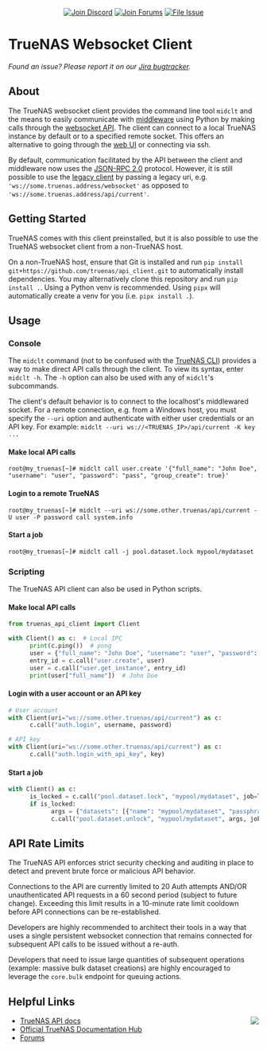 <p align="center">
      <a href="https://discord.gg/Q3St5fPETd"><img alt="Join Discord" src="https://badgen.net/discord/members/Q3St5fPETd/?icon=discord&label=Join%20the%20TrueNAS%20Community" /></a>
 <a href="https://www.truenas.com/community/"><img alt="Join Forums" src="https://badgen.net/badge/Forums/Post%20Now//purple" /></a> 
 <a href="https://jira.ixsystems.com"><img alt="File Issue" src="https://badgen.net/badge/Jira/File%20Issue//red?icon=jira" /></a>
</p>

# TrueNAS Websocket Client

*Found an issue? Please report it on our [Jira bugtracker](https://jira.ixsystems.com).*

## About

The TrueNAS websocket client provides the command line tool `midclt` and the means to easily communicate with [middleware](https://github.com/truenas/middleware) using Python by making calls through the [websocket API](https://api.truenas.com/). The client can connect to a local TrueNAS instance by default or to a specified remote socket. This offers an alternative to going through the [web UI](https://github.com/truenas/webui) or connecting via ssh.

By default, communication facilitated by the API between the client and middleware now uses the [JSON-RPC 2.0](https://www.jsonrpc.org/specification) protocol. However, it is still possible to use the [legacy client](https://www.truenas.com/docs/api/scale_websocket_api.html) by passing a legacy uri, e.g. `'ws://some.truenas.address/websocket'` as opposed to `'ws://some.truenas.address/api/current'`.

## Getting Started

TrueNAS comes with this client preinstalled, but it is also possible to use the TrueNAS websocket client from a non-TrueNAS host.

On a non-TrueNAS host, ensure that Git is installed and run `pip install git+https://github.com/truenas/api_client.git` to automatically install dependencies. You may alternatively clone this repository and run `pip install .`. Using a Python venv is recommended. Using `pipx` will automatically create a venv for you (i.e. `pipx install .`).

## Usage

### Console

The `midclt` command (not to be confused with the [TrueNAS CLI](https://github.com/truenas/midcli)) provides a way to make direct API calls through the client. To view its syntax, enter `midclt -h`. The `-h` option can also be used with any of `midclt`'s subcommands.

The client's default behavior is to connect to the localhost's middlewared socket. For a remote connection, e.g. from a Windows host, you must specify the `--uri` option and authenticate with either user credentials or an API key. For example: `midclt --uri ws://<TRUENAS_IP>/api/current -K key ...`

#### Make local API calls

```
root@my_truenas[~]# midclt call user.create '{"full_name": "John Doe", "username": "user", "password": "pass", "group_create": true}'
```

#### Login to a remote TrueNAS

```
root@my_truenas[~]# midclt --uri ws://some.other.truenas/api/current -U user -P password call system.info
```

#### Start a job

```
root@my_truenas[~]# midclt call -j pool.dataset.lock mypool/mydataset
```

### Scripting

The TrueNAS API client can also be used in Python scripts.

#### Make local API calls

```python
from truenas_api_client import Client

with Client() as c:  # Local IPC
      print(c.ping())  # pong
      user = {"full_name": "John Doe", "username": "user", "password": "pass", "group_create": True}
      entry_id = c.call("user.create", user)
      user = c.call("user.get_instance", entry_id)
      print(user["full_name"])  # John Doe
```

#### Login with a user account or an API key

```python
# User account
with Client(uri="ws://some.other.truenas/api/current") as c:
      c.call("auth.login", username, password)

# API key
with Client(uri="ws://some.other.truenas/api/current") as c:
      c.call("auth.login_with_api_key", key)
```

#### Start a job

```python
with Client() as c:
      is_locked = c.call("pool.dataset.lock", "mypool/mydataset", job=True)
      if is_locked:
            args = {"datasets": [{"name": "mypool/mydataset", "passphrase": "passphrase"}]}
            c.call("pool.dataset.unlock", "mypool/mydataset", args, job=True)
```

## API Rate Limits

The TrueNAS API enforces strict security checking and auditing in place to detect and prevent brute force or malicious API behavior. 

Connections to the API are currently limited to 20 Auth attempts AND/OR unauthenticated API requests in a 60 second period (subject to future change). Exceeding this limit results in a 10-minute rate limit cooldown before API connections can be re-established. 

Developers are highly recommended to architect their tools in a way that uses a single persistent websocket connection that remains connected for subsequent API calls to be issued without a re-auth.

Developers that need to issue large quantities of subsequent operations (example: massive bulk dataset creations) are highly encouraged to leverage the `core.bulk` endpoint for queuing actions.

## Helpful Links

<a href="https://truenas.com">
<img align="right" src="https://www.truenas.com/docs/images/truenas-logo-mark.png" />
</a>

- [TrueNAS API docs](https://api.truenas.com/)
- [Official TrueNAS Documentation Hub](https://www.truenas.com/docs/)
- [Forums](https://www.truenas.com/community/)
